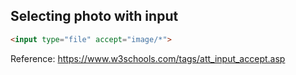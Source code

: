 ## Selecting photo with input

```html
<input type="file" accept="image/*">
```

Reference: https://www.w3schools.com/tags/att_input_accept.asp
